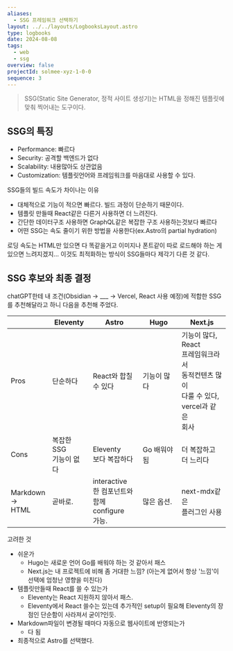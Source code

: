 ```yaml
---
aliases:
  - SSG 프레임워크 선택하기
layout: ../../layouts/LogbooksLayout.astro
type: logbooks
date: 2024-08-08
tags:
  - web
  - ssg
overview: false
projectId: solmee-xyz-1-0-0
sequence: 3
---
```

> SSG(Static Site Generator, 정적 사이트 생성기)는 HTML을 정해진 템플릿에 맞춰 찍어내는 도구이다.

## SSG의 특징
- Performance: 빠르다
- Security: 공격할 백엔드가 없다
- Scalability: 내용많아도 상관없음
- Customization: 템플릿언어와 프레임워크를 마음대로 사용할 수 있다.

SSG들의 빌드 속도가 차이나는 이유
- 대체적으로 기능이 적으면 빠르다. 빌드 과정이 단순하기 때문이다.
- 템플릿 만들때 React같은 다른거 사용하면 더 느려진다.
- 간단한 데이터구조 사용하면 GraphQL같은 복잡한 구조 사용하는것보다 빠르다
- 어떤 SSG는 속도 줄이기 위한 방법을 사용한다(ex.Astro의 partial hydration)

로딩 속도는 HTML만 있으면 다 똑같을거고 이미지나 폰트같이 따로 로드해야 하는 게 있으면 느려지겠지... 이것도 최적화하는 방식이 SSG들마다 제각기 다른 것 같다.

## SSG 후보와 최종 결정
chatGPT한테 내 조건(Obsidian -> ___ -> Vercel, React 사용 예정)에 적합한 SSG를 추천해달라고 하니 다음을 추천해 주었다.

|                       | Eleventy          | Astro                                         | Hugo    | Next.js                                                                 |
| --------------------- | ----------------- | --------------------------------------------- | ------- | ----------------------------------------------------------------------- |
| Pros                  | 단순하다              | React와 합칠<br>수 있다                             | 기능이 많다  | 기능이 많다,<br>React<br>프레임워크라서<br>동적컨텐츠 많이<br>다룰 수 있다,<br>vercel과 같은<br>회사 |
| Cons                  | 복잡한 SSG<br>기능이 없다 | Eleventy<br>보다 복잡하다                           | Go 배워야됨 | 더 복잡하고<br>더 느리다                                                         |
| Markdown<br>→<br>HTML | 곧바로.              | interactive<br>한 컴포넌트와<br>함께 configure<br>가능. | 많은 옵션.  | next-mdx같은<br>플러그인 사용                                                   |

고려한 것
- 쉬운가
	- Hugo는 새로운 언어 Go를 배워야 하는 것 같아서 패스
	- Next.js는 내 프로젝트에 비해 좀 거대한 느낌? (아는게 없어서 항상 '느낌'이 선택에 엄청난 영향을 미친다)
- 템플릿만들때 React를 쓸 수 있는가
	- Eleventy는 React 지원하지 않아서 패스.
	- Eleventy에서 React 쓸수는 있는데 추가적인 setup이 필요해 Eleventy의 장점인 단순함이 사라져서 굳이?인듯.
- Markdown파일이 변경될 때마다 자동으로 웹사이트에 반영되는가
	- 다 됨
- 최종적으로 Astro를 선택했다.